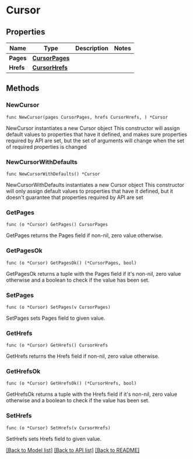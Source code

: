 # Cursor

## Properties

Name | Type | Description | Notes
------------ | ------------- | ------------- | -------------
**Pages** | [**CursorPages**](CursorPages.md) |  | 
**Hrefs** | [**CursorHrefs**](CursorHrefs.md) |  | 

## Methods

### NewCursor

`func NewCursor(pages CursorPages, hrefs CursorHrefs, ) *Cursor`

NewCursor instantiates a new Cursor object
This constructor will assign default values to properties that have it defined,
and makes sure properties required by API are set, but the set of arguments
will change when the set of required properties is changed

### NewCursorWithDefaults

`func NewCursorWithDefaults() *Cursor`

NewCursorWithDefaults instantiates a new Cursor object
This constructor will only assign default values to properties that have it defined,
but it doesn't guarantee that properties required by API are set

### GetPages

`func (o *Cursor) GetPages() CursorPages`

GetPages returns the Pages field if non-nil, zero value otherwise.

### GetPagesOk

`func (o *Cursor) GetPagesOk() (*CursorPages, bool)`

GetPagesOk returns a tuple with the Pages field if it's non-nil, zero value otherwise
and a boolean to check if the value has been set.

### SetPages

`func (o *Cursor) SetPages(v CursorPages)`

SetPages sets Pages field to given value.


### GetHrefs

`func (o *Cursor) GetHrefs() CursorHrefs`

GetHrefs returns the Hrefs field if non-nil, zero value otherwise.

### GetHrefsOk

`func (o *Cursor) GetHrefsOk() (*CursorHrefs, bool)`

GetHrefsOk returns a tuple with the Hrefs field if it's non-nil, zero value otherwise
and a boolean to check if the value has been set.

### SetHrefs

`func (o *Cursor) SetHrefs(v CursorHrefs)`

SetHrefs sets Hrefs field to given value.



[[Back to Model list]](../README.md#documentation-for-models) [[Back to API list]](../README.md#documentation-for-api-endpoints) [[Back to README]](../README.md)


